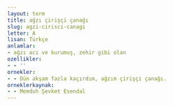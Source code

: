 ```yaml
---
layout: term
title: ağzı çirişçi çanağı
slug: agzi-cirisci-canagi
letter: A
lisan: Türkçe
anlamlar:
- ağzı acı ve kurumuş, zehir gibi olan
ozellikler:
- - ''
ornekler:
- - Dün akşam fazla kaçırdım, ağzım çirişçi çanağı.
orneklerkaynak:
- - Memduh Şevket Esendal
---
```


